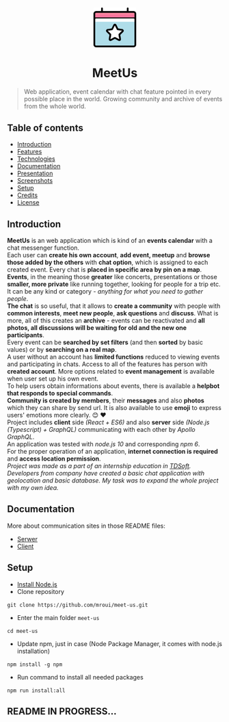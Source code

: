 <p align="center">
  <img src="./client-simple/src/assets/images/only-logo.png" width="100px" alt="MeetUs logo"/>
</p>
<h1 align="center">
	MeetUs
</h1>

> Web application, event calendar with chat feature pointed in every possible place in the world. Growing community and archive of events from the whole world.

## Table of contents
* [Introduction](#introduction)
* [Features](#features)
* [Technologies](#technologies)
* [Documentation](#documentation)
* [Presentation](#presentation)
* [Screenshots](#screenshots)
* [Setup](#setup)
* [Credits](#credits)
* [License](#license)

## Introduction
**MeetUs** is an web application which is kind of an **events calendar** with a chat messenger function. 
</br>
Each user can **create his own account**, **add event, meetup** and **browse those added by the others** with **chat option**, which is assigned to each created event. Every chat is **placed in specific area by pin on a map**.
</br>
**Events**, in the meaning those **greater** like concerts, presentations or those **smaller, more private** like running together, looking for people for a trip etc. It can be any kind or category - *anything for what you need to gather people*.
</br>
**The chat** is so useful, that it allows to **create a community** with people with **common interests**, **meet new people**, **ask questions** and **discuss**. What is more, all of this creates an **archive** - events can be reactivated and **all photos, all discussions will be waiting for old and the new one participants**.
</br>
Every event can be **searched by set filters** (and then **sorted** by basic values) or by **searching on a real map**.
</br>
A user without an account has **limited functions** reduced to viewing events and participating in chats. Access to all of the features has person with **created account**. More options related to **event management** is available when user set up his own event.
</br>
To help users obtain informations about events, there is available a **helpbot that responds to special commands**.
</br>
**Community is created by members**, their **messages** and also **photos** which they can share by send url. It is also available to use **emoji** to express users' emotions more clearly. :blush: :heart:
</br>
Project includes **client** side *(React + ES6)* and also **server** side *(Node.js (Typescript) + GraphQL)* communicating with each other by *Apollo GraphQL*.
</br>
An application was tested with *node.js 10* and corresponding *npm 6*.
</br>
For the proper operation of an application, **internet connection is required** and **access location permission**.
</br>
*Project was made as a part of an internship education in [TDSoft](https://tdsoft.pl). Developers from company have created a basic chat application with geolocation and basic database. My task was to expand the whole project with my own idea.*

## Documentation
More about communication sites in those README files:
- [Serwer](/server/README.md)
- [Client](/client-simple/README.md)

## Setup
* [Install Node.js](https://nodejs.org/en/download/)
* Clone repository
```
git clone https://github.com/mroui/meet-us.git
```
* Enter the main folder `meet-us`
```
cd meet-us
```
* Update npm, just in case (Node Package Manager, it comes with node.js installation)
```
npm install -g npm
```
* Run command to install all needed packages
```
npm run install:all
```


## README IN PROGRESS...